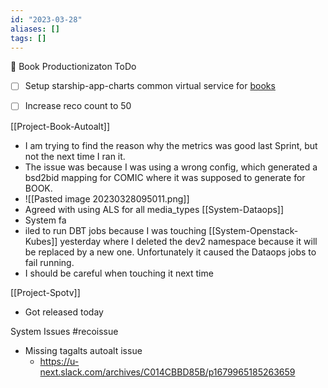 ```yaml
---
id: "2023-03-28"
aliases: []
tags: []
---
```

🎯
Book
 Productionizaton ToDo
- [ ] Setup starship-app-charts common virtual service for [books](https://github.com/u-next/starship-app-charts/blob/staging/kube/gateway/templates/virtual_service_book.yaml)
- [ ] Increase reco count to 50


[[Project-Book-Autoalt]]
* I am trying to find the reason why the metrics was good last Sprint, but not the next time I ran it.
* The issue was because I was using a wrong config, which generated a bsd2bid mapping for COMIC where it was supposed to generate for BOOK. 
* ![[Pasted image 20230328095011.png]]
* Agreed with using ALS for all media_types
[[System-Dataops]]
* System fa
* iled to run  DBT jobs because I was touching [[System-Openstack-Kubes]] yesterday where I deleted the dev2 namespace because it will be replaced by a new one. Unfortunately it caused the Dataops jobs to fail running.
* I should be careful when touching it next time

[[Project-Spotv]]
* Got released today

System Issues
#recoissue
* Missing tagalts autoalt issue
	* https://u-next.slack.com/archives/C014CBBD85B/p1679965185263659
